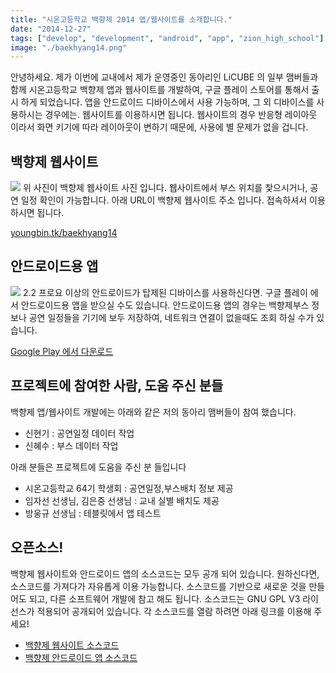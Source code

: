```yaml
---
title: "시온고등학교 백향제 2014 앱/웹사이트를 소개합니다."
date: "2014-12-27"
tags: ["develop", "development", "android", "app", "zion_high_school"]
image: "./baekhyang14.png"
---
```


안녕하세요. 제가 이번에 교내에서 제가 운영중인 동아리인 LiCUBE 의 일부 맴버들과 함께 시온고등학교 백향제 앱과 웹사이트를 개발하여,
구글 플레이 스토어를 통해서 출시 하게 되었습니다. 앱을 안드로이드 디바이스에서 사용 가능하며, 그 외 디바이스를 사용하시는 경우에는.
웹사이트를 이용하시면 됩니다. 웹사이트의 경우 반응형 레이아웃 이라서 화면 키기에 따라 레이아웃이 변하기 때문에, 사용에 별 문제가 없을 겁니다.


## 백향제 웹사이트

![]("/blogimgs/baekhyang14web.png")
위 사진이 백향제 웹사이트 사진 입니다. 웹사이트에서 부스 위치를 찿으시거나, 공연 일정 확인이 가능합니다.
아래 URL이 백향제 웹사이트 주소 입니다. 접속하셔서 이용 하시면 됩니다.

[youngbin.tk/baekhyang14](http://www.youngbin.tk/baekhyang14/)

## 안드로이드용 앱

![]("/blogimgs/baekhyang14android.png")
2.2 프로요 이상의 안드로이드가 탑제된 디바이스를 사용하신다면. 구글 플레이 에서 안드로이드용 앱을 받으실 수도 있습니다.
안드로이드용 앱의 경우는 백향제부스 정보나 공연 일정들을 기기에 보두 저장하여, 네트워크 연결이 없을때도 조회 하실 수가 있습니다.

[Google Play 에서 다운로드](https://play.google.com/store/apps/details?id=kr.hs.zion.baekhyang14)

## 프로젝트에 참여한 사람, 도움 주신 분들

백향제 앱/웹사이트 개발에는 아래와 같은 저의 동아리 맴버들이 참여 했습니다.

- 신현기 : 공연일정 데이터 작업
- 신혜수 : 부스 데이터 작업

아래 분들은 프로젝트에 도움을 주신 분 들입니다

- 시온고등학교 64기 학생회 : 공연일정,부스배치 정보 제공
- 임자선 선생님, 김은중 선생님 : 교내 실별 배치도 제공
- 방웅규 선생님 : 테블릿에서 앱 테스트

## 오픈소스!

백향제 웹사이트와 안드로이드 앱의 소스코드는 모두 공개 되어 있습니다.
원하신다면, 소스코드를 가져다가 자유롭게 이용 가능합니다. 소스코드를 기반으로 새로운 것을 만들어도 되고, 다른 소프트웨어 개발에 참고 해도 됩니다.
소스코드는 GNU GPL V3 라이선스가 적용되어 공개되어 있습니다.
각 소스코드를 열람 하려면 아래 링크를 이용해 주세요!

- [백향제 웹사이트 소스코드](http://github.com/sukso96100/baekhyang14)
- [백향제 안드로이드 앱 소스코드](http://github.com/sukso96100/baekhyang14android)

